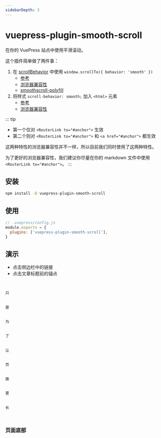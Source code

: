 ```yaml
---
sidebarDepth: 3
---
```


# vuepress-plugin-smooth-scroll <GitHubLink repo="vuepress/vuepress-community"/>

在你的 VuePress 站点中使用平滑滚动。

这个插件简单做了两件事：

1. 在 [scrollBehavior](https://router.vuejs.org/api/#scrollbehavior) 中使用 `window.scrollTo({ behavior: 'smooth' })`
   - [参考](https://developer.mozilla.org/en-US/docs/Web/API/Window/scrollTo)
   - [浏览器兼容性](https://developer.mozilla.org/en-US/docs/Web/API/Window/scrollTo#Browser_Compatibility)
   - [smoothscroll-polyfill](https://github.com/iamdustan/smoothscroll)
2. 将样式 `scroll-behavior: smooth;` 加入 `<html>` 元素
   - [参考](https://developer.mozilla.org/en-US/docs/Web/CSS/scroll-behavior)
   - [浏览器兼容性](https://developer.mozilla.org/en-US/docs/Web/CSS/scroll-behavior#Browser_compatibility)

::: tip

- 第一个仅对 `<RouterLink to="#anchor">` 生效
- 第二个则对 `<RouterLink to="#anchor">` 和 `<a href="#anchor">` 都生效

这两种特性的浏览器兼容性并不一样，所以目前我们同时使用了这两种特性。

为了更好的浏览器兼容性，我们建议你尽量在你的 markdown 文件中使用 `<RouterLink to="#anchor">`。
:::

## 安装

```sh
npm install -D vuepress-plugin-smooth-scroll
```

## 使用

```js
// .vuepress/config.js
module.exports = {
  plugins: ['vuepress-plugin-smooth-scroll'],
}
```

## 演示

- 点击侧边栏中的链接
- 点击文章标题前的锚点

```


只


是


为


了


让


页


面


更


长



```

### 页面底部
